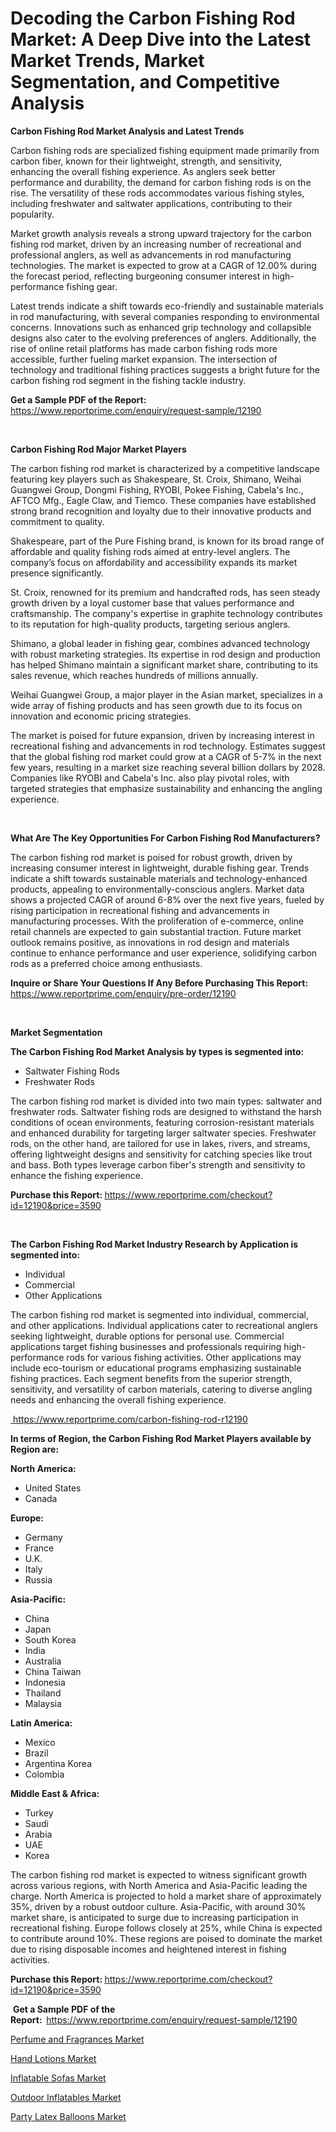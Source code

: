 <p><h1>Decoding the Carbon Fishing Rod Market: A Deep Dive into the Latest Market Trends, Market Segmentation, and Competitive Analysis</h1></p><p><strong>Carbon Fishing Rod Market Analysis and Latest Trends</strong></p>
<p><p>Carbon fishing rods are specialized fishing equipment made primarily from carbon fiber, known for their lightweight, strength, and sensitivity, enhancing the overall fishing experience. As anglers seek better performance and durability, the demand for carbon fishing rods is on the rise. The versatility of these rods accommodates various fishing styles, including freshwater and saltwater applications, contributing to their popularity.</p><p>Market growth analysis reveals a strong upward trajectory for the carbon fishing rod market, driven by an increasing number of recreational and professional anglers, as well as advancements in rod manufacturing technologies. The market is expected to grow at a CAGR of 12.00% during the forecast period, reflecting burgeoning consumer interest in high-performance fishing gear. </p><p>Latest trends indicate a shift towards eco-friendly and sustainable materials in rod manufacturing, with several companies responding to environmental concerns. Innovations such as enhanced grip technology and collapsible designs also cater to the evolving preferences of anglers. Additionally, the rise of online retail platforms has made carbon fishing rods more accessible, further fueling market expansion. The intersection of technology and traditional fishing practices suggests a bright future for the carbon fishing rod segment in the fishing tackle industry.</p></p>
<p><strong>Get a Sample PDF of the Report:&nbsp;</strong> <a href="https://www.reportprime.com/enquiry/request-sample/12190?utm_campaign=1869&utm_medium=2&utm_source=Github&utm_content=ia&utm_term=18032025&utm_id=carbon-fishing-rod">https://www.reportprime.com/enquiry/request-sample/12190</a></p>
<p>&nbsp;</p>
<p><strong>Carbon Fishing Rod Major Market Players</strong></p>
<p><p>The carbon fishing rod market is characterized by a competitive landscape featuring key players such as Shakespeare, St. Croix, Shimano, Weihai Guangwei Group, Dongmi Fishing, RYOBI, Pokee Fishing, Cabela's Inc., AFTCO Mfg., Eagle Claw, and Tiemco. These companies have established strong brand recognition and loyalty due to their innovative products and commitment to quality.</p><p>Shakespeare, part of the Pure Fishing brand, is known for its broad range of affordable and quality fishing rods aimed at entry-level anglers. The company’s focus on affordability and accessibility expands its market presence significantly.</p><p>St. Croix, renowned for its premium and handcrafted rods, has seen steady growth driven by a loyal customer base that values performance and craftsmanship. The company's expertise in graphite technology contributes to its reputation for high-quality products, targeting serious anglers.</p><p>Shimano, a global leader in fishing gear, combines advanced technology with robust marketing strategies. Its expertise in rod design and production has helped Shimano maintain a significant market share, contributing to its sales revenue, which reaches hundreds of millions annually.</p><p>Weihai Guangwei Group, a major player in the Asian market, specializes in a wide array of fishing products and has seen growth due to its focus on innovation and economic pricing strategies. </p><p>The market is poised for future expansion, driven by increasing interest in recreational fishing and advancements in rod technology. Estimates suggest that the global fishing rod market could grow at a CAGR of 5-7% in the next few years, resulting in a market size reaching several billion dollars by 2028. Companies like RYOBI and Cabela's Inc. also play pivotal roles, with targeted strategies that emphasize sustainability and enhancing the angling experience.</p></p>
<p>&nbsp;</p>
<p><strong>What Are The Key Opportunities For Carbon Fishing Rod Manufacturers?</strong></p>
<p><p>The carbon fishing rod market is poised for robust growth, driven by increasing consumer interest in lightweight, durable fishing gear. Trends indicate a shift towards sustainable materials and technology-enhanced products, appealing to environmentally-conscious anglers. Market data shows a projected CAGR of around 6-8% over the next five years, fueled by rising participation in recreational fishing and advancements in manufacturing processes. With the proliferation of e-commerce, online retail channels are expected to gain substantial traction. Future market outlook remains positive, as innovations in rod design and materials continue to enhance performance and user experience, solidifying carbon rods as a preferred choice among enthusiasts.</p></p>
<p><strong>Inquire or Share Your Questions If Any Before Purchasing This Report:</strong> <a href="https://www.reportprime.com/enquiry/pre-order/12190?utm_campaign=1869&utm_medium=2&utm_source=Github&utm_content=ia&utm_term=18032025&utm_id=carbon-fishing-rod">https://www.reportprime.com/enquiry/pre-order/12190</a></p>
<p>&nbsp;</p>
<p><strong>Market Segmentation</strong></p>
<p><strong>The Carbon Fishing Rod Market Analysis by types is segmented into:</strong></p>
<p><ul><li>Saltwater Fishing Rods</li><li>Freshwater Rods</li></ul></p>
<p><p>The carbon fishing rod market is divided into two main types: saltwater and freshwater rods. Saltwater fishing rods are designed to withstand the harsh conditions of ocean environments, featuring corrosion-resistant materials and enhanced durability for targeting larger saltwater species. Freshwater rods, on the other hand, are tailored for use in lakes, rivers, and streams, offering lightweight designs and sensitivity for catching species like trout and bass. Both types leverage carbon fiber's strength and sensitivity to enhance the fishing experience.</p></p>
<p><strong>Purchase this Report:&nbsp;</strong><a href="https://www.reportprime.com/checkout?id=12190&price=3590&utm_campaign=1869&utm_medium=2&utm_source=Github&utm_content=ia&utm_term=18032025&utm_id=carbon-fishing-rod">https://www.reportprime.com/checkout?id=12190&price=3590</a></p>
<p>&nbsp;</p>
<p><strong>The Carbon Fishing Rod Market Industry Research by Application is segmented into:</strong></p>
<p><ul><li>Individual</li><li>Commercial</li><li>Other Applications</li></ul></p>
<p><p>The carbon fishing rod market is segmented into individual, commercial, and other applications. Individual applications cater to recreational anglers seeking lightweight, durable options for personal use. Commercial applications target fishing businesses and professionals requiring high-performance rods for various fishing activities. Other applications may include eco-tourism or educational programs emphasizing sustainable fishing practices. Each segment benefits from the superior strength, sensitivity, and versatility of carbon materials, catering to diverse angling needs and enhancing the overall fishing experience.</p></p>
<p><a href="https://www.reportprime.com/carbon-fishing-rod-r12190?utm_campaign=1869&utm_medium=2&utm_source=Github&utm_content=ia&utm_term=18032025&utm_id=carbon-fishing-rod">&nbsp;https://www.reportprime.com/carbon-fishing-rod-r12190</a></p>
<p><strong>In terms of Region, the Carbon Fishing Rod Market Players available by Region are:</strong></p>
<p>
    <p> <strong> North America: </strong>
        <ul>
            <li>United States</li>
            <li>Canada</li>
        </ul>
        </p> 
    <p> <strong> Europe: </strong>
        <ul>
            <li>Germany</li>
            <li>France</li>
            <li>U.K.</li>
            <li>Italy</li>
            <li>Russia</li>
        </ul>
        </p> 
    <p> <strong> Asia-Pacific: </strong>
        <ul>
            <li>China</li>
            <li>Japan</li>
            <li>South Korea</li>
            <li>India</li>
            <li>Australia</li>
            <li>China Taiwan</li>
            <li>Indonesia</li>
            <li>Thailand</li>
            <li>Malaysia</li>
        </ul>
        </p> 
    <p> <strong> Latin America: </strong>
        <ul>
            <li>Mexico</li>
            <li>Brazil</li>
            <li>Argentina Korea</li>
            <li>Colombia</li>
        </ul>
        </p> 
    <p> <strong> Middle East & Africa: </strong>
        <ul>
            <li>Turkey</li>
            <li>Saudi</li>
            <li>Arabia</li>
            <li>UAE</li>
            <li>Korea</li>
        </ul>
    </p>
    </p>
<p><p>The carbon fishing rod market is expected to witness significant growth across various regions, with North America and Asia-Pacific leading the charge. North America is projected to hold a market share of approximately 35%, driven by a robust outdoor culture. Asia-Pacific, with around 30% market share, is anticipated to surge due to increasing participation in recreational fishing. Europe follows closely at 25%, while China is expected to contribute around 10%. These regions are poised to dominate the market due to rising disposable incomes and heightened interest in fishing activities.</p></p>
<p><strong>Purchase this Report: </strong><a href="https://www.reportprime.com/checkout?id=12190&price=3590&utm_campaign=1869&utm_medium=2&utm_source=Github&utm_content=ia&utm_term=18032025&utm_id=carbon-fishing-rod">https://www.reportprime.com/checkout?id=12190&price=3590</a></p>
<p>&nbsp;<strong>Get a Sample PDF of the Report:&nbsp;&nbsp;</strong><a href="https://www.reportprime.com/enquiry/request-sample/12190?utm_campaign=1869&utm_medium=2&utm_source=Github&utm_content=ia&utm_term=18032025&utm_id=carbon-fishing-rod">https://www.reportprime.com/enquiry/request-sample/12190</a></p>
<p><strong></strong></p>
<p><p><a href="https://github.com/provorikovar/Market-Research-Report-List-7/blob/main/perfume-and-fragrances-market.md?utm_campaign=1869&utm_medium=2&utm_source=Github&utm_content=ia&utm_term=18032025&utm_id=carbon-fishing-rod">Perfume and Fragrances Market</a></p><p><a href="https://github.com/colloerrinbp/Market-Research-Report-List-1/blob/main/hand-lotions-market.md?utm_campaign=1869&utm_medium=2&utm_source=Github&utm_content=ia&utm_term=18032025&utm_id=carbon-fishing-rod">Hand Lotions Market</a></p><p><a href="https://github.com/bhatttutty2p/Market-Research-Report-List-1/blob/main/inflatable-sofas-market.md?utm_campaign=1869&utm_medium=2&utm_source=Github&utm_content=ia&utm_term=18032025&utm_id=carbon-fishing-rod">Inflatable Sofas Market</a></p><p><a href="https://github.com/ekerswenzlb0/Market-Research-Report-List-1/blob/main/outdoor-inflatables-market.md?utm_campaign=1869&utm_medium=2&utm_source=Github&utm_content=ia&utm_term=18032025&utm_id=carbon-fishing-rod">Outdoor Inflatables Market</a></p><p><a href="https://github.com/CliffMedina6/Market-Research-Report-List-7/blob/main/party-latex-balloons-market.md?utm_campaign=1869&utm_medium=2&utm_source=Github&utm_content=ia&utm_term=18032025&utm_id=carbon-fishing-rod">Party Latex Balloons Market</a></p></p>
